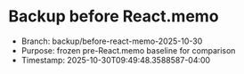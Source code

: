 ﻿# Backup before React.memo

- Branch: backup/before-react-memo-2025-10-30
- Purpose: frozen pre-React.memo baseline for comparison
- Timestamp: 2025-10-30T09:49:48.3588587-04:00
